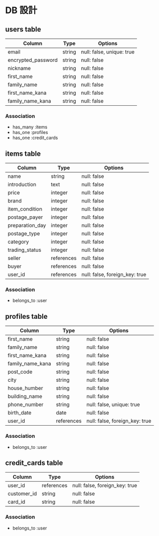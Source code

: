 # DB 設計

## users table

| Column             | Type                | Options                   |
|--------------------|---------------------|---------------------------|
| email              | string              | null: false, unique: true |
| encrypted_password | string              | null: false               |
| nickname           | string              | null: false               |
| first_name         | string              | null: false               |
| family_name        | string              | null: false               |
| first_name_kana    | string              | null: false               |
| family_name_kana   | string              | null: false               |


### Association

* has_many :items
* has_one  :profiles
* has_one  :credit_cards

## items table 

| Column                              | Type       | Options                        |
|-------------------------------------|------------|--------------------------------|
| name                                | string     | null: false                    |
| introduction                        | text       | null: false                    |
| price                               | integer    | null: false                    |
| brand                               | integer    | null: false                    |
| item_condition                      | integer    | null: false                    |
| postage_payer                       | integer    | null: false                    |
| preparation_day                     | integer    | null: false                    |
| postage_type                        | integer    | null: false                    |
| category                            | integer    | null: false                    |
| trading_status                      | integer    | null: false                    |
| seller                              | references | null: false                    |
| buyer                               | references | null: false                    |
| user_id                             | references | null: false, foreign_key: true |

### Association

- belongs_to :user

## profiles table

| Column             | Type                | Options                        |
|--------------------|---------------------|--------------------------------|
| first_name         | string              | null: false                    |
| family_name        | string              | null: false                    |
| first_name_kana    | string              | null: false                    |
| family_name_kana   | string              | null: false                    |
| post_code          | string              | null: false                    |
| city               | string              | null: false                    |
| house_humber       | string              | null: false                    |
| building_name      | string              | null: false                    |
| phone_number       | string              | null: false, unique: true      |
| birth_date         | date                | null: false                    |
| user_id            | references          | null: false, foreign_key: true |

### Association

- belongs_to :user

## credit_cards table

| Column      | Type       | Options                        |
|-------------|------------|--------------------------------|
| user_id     | references | null: false, foreign_key: true |
| customer_id | string     | null: false                    |
| card_id     | string     | null: false                    |

### Association

- belongs_to :user